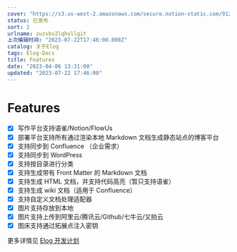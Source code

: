 ```yaml
---
cover: "https://s3.us-west-2.amazonaws.com/secure.notion-static.com/912225d5-93aa-4fbe-b690-f604feab5f56/10.jpg?X-Amz-Algorithm=AWS4-HMAC-SHA256&X-Amz-Content-Sha256=UNSIGNED-PAYLOAD&X-Amz-Credential=AKIAT73L2G45EIPT3X45%2F20230722%2Fus-west-2%2Fs3%2Faws4_request&X-Amz-Date=20230722T175507Z&X-Amz-Expires=3600&X-Amz-Signature=d19ca51dfaf16a26f23d3dfa5b08189011414a866c09caef6376865a94427202&X-Amz-SignedHeaders=host&x-id=GetObject"
status: 已发布
sort: 2
urlname: zuzvbv2lqhvllgit
上次编辑时间: "2023-07-22T17:46:00.000Z"
catalog: 关于Elog
tags: Elog-Docs
title: Features
date: "2023-04-06 13:31:00"
updated: "2023-07-22 17:46:00"
---
```


# Features

- [x] 写作平台支持语雀/Notion/FlowUs
- [x] 部署平台支持所有通过渲染本地 Markdown 文档生成静态站点的博客平台
- [x] 支持同步到 Confluence （企业需求）
- [x] 支持同步到 WordPress
- [x] 支持按目录进行分类
- [x] 支持生成带有 Front Matter 的 Markdown 文档
- [x] 支持生成 HTML 文档，并支持代码高亮（暂只支持语雀）
- [x] 支持生成 wiki 文档（适用于 Confluence）
- [x] 支持自定义文档处理适配器
- [x] 图片支持存放到本地
- [x] 图片支持上传到阿里云/腾讯云/Github/七牛云/又拍云
- [x] 图床支持通过拓展点注入密钥

更多详情见 [Elog 开发计划](https://1874.notion.site/Elog-91dd2037c9c847e6bc90b712b124189c)
